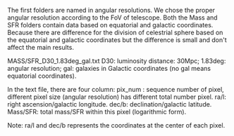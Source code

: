 The first folders are named in angular resolutions. We chose the proper angular resolution according to the FoV of telescope.
Both the Mass and SFR folders contain data based on equatorial and galactic coordinates. Because there are difference for the division of celestrial sphere based on the equatorial and galactic coordinates but the difference is small and don't affect the main results.

MASS/SFR_D30_1.83deg_gal.txt
D30: luminosity distance: 30Mpc;
1.83deg: angular resolution;
gal: galaxies in Galactic coordinates (no gal means equatorial coordinates).

In the text file, there are four column: 
pix_num : sequence number of pixel, different pixel size (angular resolution) has different total number pixel.
ra/l: right ascension/galactic longitude.
dec/b: declination/galactic latitude.
Mass/SFR: total mass/SFR within this pixel (logarithmic form).

Note: ra/l and dec/b represents the coordinates at the center of each pixel.

